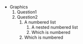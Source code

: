 - Graphics
    1. Question1
    2. Question2
        1. A numbered list
              1. A nested numbered list
              2. Which is numbered
          2. Which is numbered